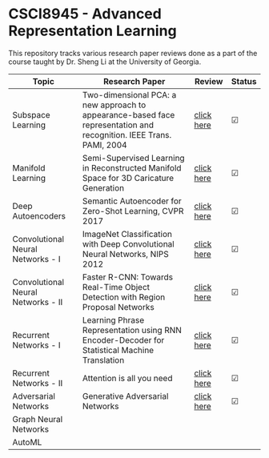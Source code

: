 # CSCI8945 - Advanced Representation Learning

This repository tracks various research paper reviews done as a part of the course taught by Dr. Sheng Li at the University of Georgia.


| Topic                             | Research Paper                     | Review  | Status |
|-----------------------------------|------------------------------------|--------------|--------|
| Subspace Learning                 | Two-dimensional PCA: a new approach to appearance-based face representation and recognition. IEEE Trans. PAMI, 2004 |[click here](https://github.com/aashishyadavally/CSCI8945-Advanced-Representation-Learning-FA19/blob/master/Paper%20Reviews/1_Subspace_Learning.pdf)|&#x2611;|
| Manifold Learning                 | Semi-Supervised Learning in Reconstructed Manifold Space for 3D Caricature Generation |[click here](https://github.com/aashishyadavally/CSCI8945-Advanced-Representation-Learning-FA19/blob/master/Paper%20Reviews/2_Manifold_Learning.pdf)|&#x2611;|         
|Deep Autoencoders                  | Semantic Autoencoder for Zero-Shot Learning, CVPR 2017 |[click here](https://github.com/aashishyadavally/CSCI8945-Advanced-Representation-Learning-FA19/blob/master/Paper%20Reviews/3_Deep_Autoencoders.pdf) |&#x2611;|         
| Convolutional Neural Networks - I     | ImageNet Classification with Deep Convolutional Neural Networks, NIPS 2012 |[click here](https://github.com/aashishyadavally/CSCI8945-Advanced-Representation-Learning-FA19/blob/master/Paper%20Reviews/4_CNN.pdf)              |&#x2611;|         
| Convolutional Neural Networks - II |Faster R-CNN: Towards Real-Time Object Detection with Region Proposal Networks                         |[click here](https://github.com/aashishyadavally/CSCI8945-Advanced-Representation-Learning-FA19/blob/master/Paper%20Reviews/5_FasterRCNN.pdf)              |&#x2611;        |
| Recurrent Networks - I            |Learning Phrase Representation using RNN Encoder-Decoder for Statistical Machine Translation |[click here](https://github.com/aashishyadavally/CSCI8945-Advanced-Representation-Learning-FA19/blob/master/Paper%20Reviews/6_RNN.pdf)             |&#x2611;        |
| Recurrent Networks - II           |Attention is all you need                  |[click here](https://github.com/aashishyadavally/CSCI8945-Advanced-Representation-Learning-FA19/blob/master/Paper%20Reviews/7_Attention.pdf)              |&#x2611;        |
| Adversarial Networks              |Generative Adversarial Networks            |[click here](https://github.com/aashishyadavally/CSCI8945-Advanced-Representation-Learning-FA19/blob/master/Paper%20Reviews/8_AdversarialNetworks)              |&#x2611;        |
| Graph Neural Networks             |          |              |        |
| AutoML                            |   |              |        |

